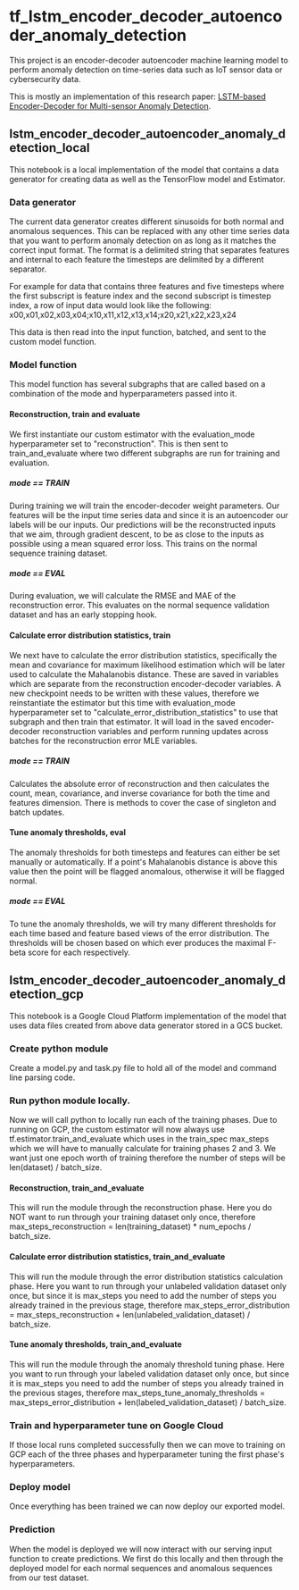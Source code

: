# tf_lstm_encoder_decoder_autoencoder_anomaly_detection

This project is an encoder-decoder autoencoder machine learning model to perform anomaly detection on time-series data such as IoT sensor data or cybersecurity data.

This is mostly an implementation of this research paper: [LSTM-based Encoder-Decoder for Multi-sensor Anomaly Detection](https://arxiv.org/pdf/1607.00148.pdf).

## lstm_encoder_decoder_autoencoder_anomaly_detection_local
This notebook is a local implementation of the model that contains a data generator for creating data as well as the TensorFlow model and Estimator. 

### Data generator
The current data generator creates different sinusoids for both normal and anomalous sequences. This can be replaced with any other time series data that you want to perform anomaly detection on as long as it matches the correct input format. The format is a delimited string that separates features and internal to each feature the timesteps are delimited by a different separator.

For example for data that contains three features and five timesteps where the first subscript is feature index and the second subscript is timestep index, a row of input data would look like the following:
x00,x01,x02,x03,x04;x10,x11,x12,x13,x14;x20,x21,x22,x23,x24

This data is then read into the input function, batched, and sent to the custom model function.

### Model function
This model function has several subgraphs that are called based on a combination of the mode and hyperparameters passed into it.

#### Reconstruction, train and evaluate
We first instantiate our custom estimator with the evaluation_mode hyperparameter set to "reconstruction". This is then sent to train_and_evaluate where two different subgraphs are run for training and evaluation.

##### mode == TRAIN
During training we will train the encoder-decoder weight parameters. Our features will be the input time series data and since it is an autoencoder our labels will be our inputs. Our predictions will be the reconstructed inputs that we aim, through gradient descent, to be as close to the inputs as possible using a mean squared error loss. This trains on the normal sequence training dataset.

##### mode == EVAL
During evaluation, we will calculate the RMSE and MAE of the reconstruction error. This evaluates on the normal sequence validation dataset and has an early stopping hook.

#### Calculate error distribution statistics, train
We next have to calculate the error distribution statistics, specifically the mean and covariance for maximum likelihood estimation which will be later used to calculate the Mahalanobis distance. These are saved in variables which are separate from the reconstruction encoder-decoder variables. A new checkpoint needs to be written with these values, therefore we reinstantiate the estimator but this time with evaluation_mode hyperparameter set to "calculate_error_distribution_statistics" to use that subgraph and then train that estimator. It will load in the saved encoder-decoder reconstruction variables and perform running updates across batches for the reconstruction error MLE variables.

##### mode == TRAIN
Calculates the absolute error of reconstruction and then calculates the count, mean, covariance, and inverse covariance for both the time and features dimension. There is methods to cover the case of singleton and batch updates.

#### Tune anomaly thresholds, eval
The anomaly thresholds for both timesteps and features can either be set manually or automatically. If a point's Mahalanobis distance is above this value then the point will be flagged anomalous, otherwise it will be flagged normal.

##### mode == EVAL
To tune the anomaly thresholds, we will try many different thresholds for each time based and feature based views of the error distribution. The thresholds will be chosen based on which ever produces the maximal F-beta score for each respectively.

## lstm_encoder_decoder_autoencoder_anomaly_detection_gcp
This notebook is a Google Cloud Platform implementation of the model that uses data files created from above data generator stored in a GCS bucket.

### Create python module
Create a model.py and task.py file to hold all of the model and command line parsing code.

### Run python module locally.
Now we will call python to locally run each of the training phases. Due to running on GCP, the custom estimator will now always use tf.estimator.train_and_evaluate which uses in the train_spec max_steps which we will have to manually calculate for training phases 2 and 3. We want just one epoch worth of training therefore the number of steps will be len(dataset) / batch_size.

#### Reconstruction, train_and_evaluate
This will run the module through the reconstruction phase. Here you do NOT want to run through your training dataset only once, therefore max_steps_reconstruction = len(training_dataset) * num_epochs / batch_size.

#### Calculate error distribution statistics, train_and_evaluate
This will run the module through the error distribution statistics calculation phase. Here you want to run through your unlabeled validation dataset only once, but since it is max_steps you need to add the number of steps you already trained in the previous stage, therefore max_steps_error_distribution = max_steps_reconstruction + len(unlabeled_validation_dataset) / batch_size.

#### Tune anomaly thresholds, train_and_evaluate
This will run the module through the anomaly threshold tuning phase. Here you want to run through your labeled validation dataset only once, but since it is max_steps you need to add the number of steps you already trained in the previous stages, therefore max_steps_tune_anomaly_thresholds = max_steps_error_distribution + len(labeled_validation_dataset) / batch_size.

### Train and hyperparameter tune on Google Cloud
If those local runs completed successfully then we can move to training on GCP each of the three phases and hyperparameter tuning the first phase's hyperparameters.

### Deploy model
Once everything has been trained we can now deploy our exported model.

### Prediction
When the model is deployed we will now interact with our serving input function to create predictions. We first do this locally and then through the deployed model for each normal sequences and anomalous sequences from our test dataset.